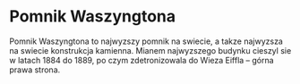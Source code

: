 # Pomnik Waszyngtona

Pomnik Waszyngtona to najwyzszy pomnik na swiecie, a takze najwyzsza na swiecie
konstrukcja kamienna. Mianem najwyzszego budynku cieszyl sie w latach 1884 do
1889, po czym zdetronizowala do Wieza Eiffla – górna prawa strona.
